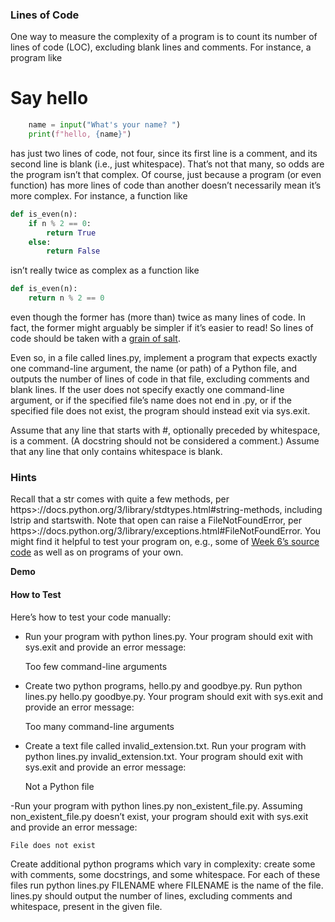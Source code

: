### Lines of Code
One way to measure the complexity of a program is to count its number of lines of code (LOC), excluding blank lines and comments. For instance, a program like

# Say hello
```python
    name = input("What's your name? ")
    print(f"hello, {name}")
```
    
has just two lines of code, not four, since its first line is a comment, and its second line is blank (i.e., just whitespace). That’s not that many, so odds are the program isn’t that complex. Of course, just because a program (or even function) has more lines of code than another doesn’t necessarily mean it’s more complex. For instance, a function like

```python
def is_even(n):
    if n % 2 == 0:
        return True
    else:
        return False
```      
isn’t really twice as complex as a function like
```python
def is_even(n):
    return n % 2 == 0
```
even though the former has (more than) twice as many lines of code. In fact, the former might arguably be simpler if it’s easier to read! So lines of code should be taken with a [grain of salt](https://en.wikipedia.org/wiki/Grain_of_salt).

Even so, in a file called lines.py, implement a program that expects exactly one command-line argument, the name (or path) of a Python file, and outputs the number of lines of code in that file, excluding comments and blank lines. If the user does not specify exactly one command-line argument, or if the specified file’s name does not end in .py, or if the specified file does not exist, the program should instead exit via sys.exit.

Assume that any line that starts with #, optionally preceded by whitespace, is a comment. (A docstring should not be considered a comment.) Assume that any line that only contains whitespace is blank.

### Hints

Recall that a str comes with quite a few methods, per https>://docs.python.org/3/library/stdtypes.html#string-methods, including lstrip and startswith.
Note that open can raise a FileNotFoundError, per https>://docs.python.org/3/library/exceptions.html#FileNotFoundError.
You might find it helpful to test your program on, e.g., some of [Week 6’s source code](https://cdn.cs50.net/python/2022/x/lectures/6/src6/) as well as on programs of your own.

**Demo**
#### How to Test
Here’s how to test your code manually:

- Run your program with python lines.py. Your program should exit with sys.exit and provide an error message:

    Too few command-line arguments

- Create two python programs, hello.py and goodbye.py. Run python lines.py hello.py goodbye.py. Your program should exit with sys.exit and provide an error message:

    Too many command-line arguments

- Create a text file called invalid_extension.txt. Run your program with python lines.py invalid_extension.txt. Your program should exit with sys.exit and provide an error message:

    Not a Python file

-Run your program with python lines.py non_existent_file.py. Assuming non_existent_file.py doesn’t exist, your program should exit with sys.exit and provide an error message:

    File does not exist

Create additional python programs which vary in complexity: create some with comments, some docstrings, and some whitespace. For each of these files run python lines.py FILENAME where FILENAME is the name of the file. lines.py should output the number of lines, excluding comments and whitespace, present in the given file.



